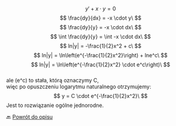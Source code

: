 $$
y' + x \cdot y = 0
$$
$$
\frac{dy}{dx} = -x \cdot y\
$$ 
$$
\frac{dy}{y} = -x \cdot dx\
$$
$$
\int \frac{dy}{y} = \int -x \cdot dx\
$$
$$
 ln|y| = -\frac{1}{2}x^2 + c\
 $$
$$
ln|y| = \ln\left(e^{-\frac{1}{2}x^2}\right) + lne^c\
$$
$$
ln|y| = \ln\left(e^{-\frac{1}{2}x^2} \cdot e^c\right)\
$$  
ale \(e^c\) to stała, którą oznaczymy C,    
więc po opuszczeniu logarytmu naturalnego otrzymujemy:  
$$
y = C \cdot e^{-\frac{1}{2}x^2}\
$$
Jest to rozwiązanie ogólne jednorodne.  

🔙 [Powrót do opisu](metoda2-rzedu-1.md)